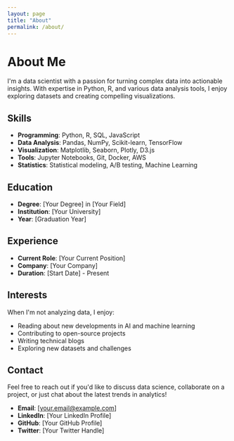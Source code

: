 ```yaml
---
layout: page
title: "About"
permalink: /about/
---
```


# About Me

I'm a data scientist with a passion for turning complex data into actionable insights. With expertise in Python, R, and various data analysis tools, I enjoy exploring datasets and creating compelling visualizations.

## Skills

- **Programming**: Python, R, SQL, JavaScript
- **Data Analysis**: Pandas, NumPy, Scikit-learn, TensorFlow
- **Visualization**: Matplotlib, Seaborn, Plotly, D3.js
- **Tools**: Jupyter Notebooks, Git, Docker, AWS
- **Statistics**: Statistical modeling, A/B testing, Machine Learning

## Education

- **Degree**: [Your Degree] in [Your Field]
- **Institution**: [Your University]
- **Year**: [Graduation Year]

## Experience

- **Current Role**: [Your Current Position]
- **Company**: [Your Company]
- **Duration**: [Start Date] - Present

## Interests

When I'm not analyzing data, I enjoy:
- Reading about new developments in AI and machine learning
- Contributing to open-source projects
- Writing technical blogs
- Exploring new datasets and challenges

## Contact

Feel free to reach out if you'd like to discuss data science, collaborate on a project, or just chat about the latest trends in analytics!

- **Email**: [your.email@example.com]
- **LinkedIn**: [Your LinkedIn Profile]
- **GitHub**: [Your GitHub Profile]
- **Twitter**: [Your Twitter Handle]